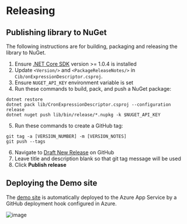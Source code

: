 
# Releasing

## Publishing library to NuGet

The following instructions are for building, packaging and releasing the library to NuGet.

1. Ensure [.NET Core SDK](https://www.microsoft.com/net/download/core#/sdk) version >= 1.0.4 is installed
2. Update `<Version/>` and `<PackageReleaseNotes/>` in `Cib/onExpressionDescriptor.csproj`.
3. Ensure `NUGET_API_KEY` environment variable is set
4. Run these commands to build, pack, and push a NuGet package:

```
dotnet restore
dotnet pack lib/CronExpressionDescriptor.csproj --configuration release
dotnet nuget push lib/bin/release/*.nupkg -k $NUGET_API_KEY
```

5. Run these commands to create a GitHub tag:

```
git tag -a [VERSION_NUMBER] -m [VERSION_NOTES]
git push --tags
```

6. Navigate to [Draft New Release](https://github.com/bradyholt/cron-expression-descriptor/releases/new) on GitHub
7. Leave title and description blank so that git tag message will be used
8. Click **Publish release**

## Deploying the Demo site

The [demo site](cronexpressiondescriptor.azurewebsites.net) is automatically deployed to the Azure App Service by a GitHub deployment hook configured in Azure.

![image](https://user-images.githubusercontent.com/759811/29218928-1521b88c-7e7c-11e7-8f81-4ff96dc0ccf5.png)
